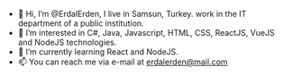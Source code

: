 - 👋 Hi, I’m @ErdalErden, I live in Samsun, Turkey.  work in the IT department of a public institution.
- 👀 I’m interested in C#, Java, Javascript, HTML, CSS, ReactJS, VueJS and NodeJS technologies.
- 🌱 I’m currently learning React and NodeJS.
- 📫 You can reach me via e-mail at erdalerden@mail.com

<!---
ErdalErden/ErdalErden is a ✨ special ✨ repository because its `README.md` (this file) appears on your GitHub profile.
You can click the Preview link to take a look at your changes.
--->



